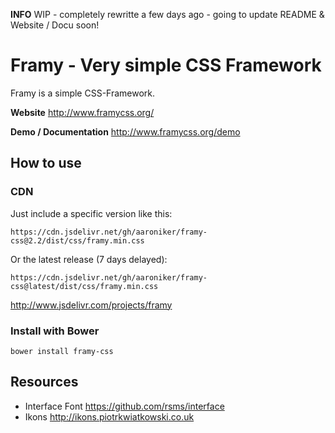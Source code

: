 __INFO__ WIP - completely rewritte a few days ago - going to update README & Website / Docu soon!

# Framy - Very simple CSS Framework

Framy is a simple CSS-Framework.

__Website__ http://www.framycss.org/

__Demo / Documentation__ http://www.framycss.org/demo

## How to use

### CDN

Just include a specific version like this:
```
https://cdn.jsdelivr.net/gh/aaroniker/framy-css@2.2/dist/css/framy.min.css
```

Or the latest release (7 days delayed):
```
https://cdn.jsdelivr.net/gh/aaroniker/framy-css@latest/dist/css/framy.min.css
```

http://www.jsdelivr.com/projects/framy

### Install with Bower
```
bower install framy-css
```

## Resources

* Interface Font https://github.com/rsms/interface
* Ikons http://ikons.piotrkwiatkowski.co.uk
